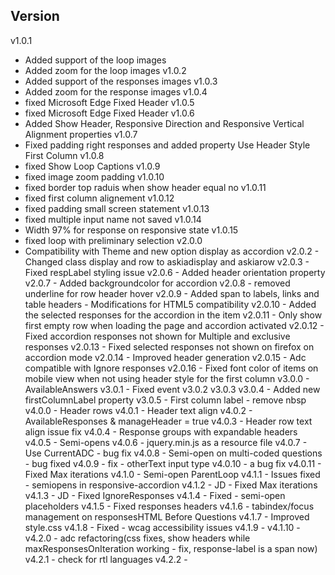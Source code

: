Version
-------
v1.0.1
  - Added support of the loop images
  - Added zoom for the loop images
v1.0.2
  - Added support of the responses images
v1.0.3
  - Added zoom for the response images
v1.0.4
  - fixed Microsoft Edge Fixed Header
v1.0.5
  - fixed Microsoft Edge Fixed Header
v1.0.6
  - Added Show Header, Responsive Direction and Responsive Vertical Alignment properties
v1.0.7
  - Fixed padding right responses and added property Use Header Style First Column
v1.0.8
  - fixed Show Loop Captions
v1.0.9
  - fixed image zoom padding
v1.0.10
  - fixed border top raduis when show header equal no
v1.0.11
  - fixed first column alignement
v1.0.12
  - fixed padding small screen statement
v1.0.13
  - fixed multiple input name not saved
v1.0.14
  - Width 97% for response on responsive state
v1.0.15
  - fixed loop with preliminary selection
v2.0.0
  - Compatibility with Theme and new option display as accordion
        v2.0.2
          - Changed class display and row to askiadisplay and askiarow
        v2.0.3
          - Fixed respLabel styling issue
            v2.0.6
                - Added header orientation property
        v2.0.7
                - Added backgroundcolor for accordion
        v2.0.8
                - removed underline for row header hover
        v2.0.9
          - Added span to labels, links and table headers
          - Modifications for HTML5 compatibility
        v2.0.10
          - Added the selected responses for the accordion in the item
        v2.0.11
          - Only show first empty row when loading the page and accordion activated
        v2.0.12
          - Fixed accordion responses not shown for Multiple and exclusive responses
        v2.0.13
          - Fixed selected responses not shown on firefox on accordion mode
        v2.0.14
          - Improved header generation
        v2.0.15
          - Adc compatible with Ignore responses
        v2.0.16
          - Fixed font color of items on mobile view when not using header style for the first column
v3.0.0 - AvailableAnswers
        v3.0.1 - Fixed event
        v3.0.2
        v3.0.3
        v3.0.4 - Added new firstColumnLabel property
        v3.0.5 - First column label - remove nbsp
v4.0.0 - Header rows
        v4.0.1 - Header text align
        v4.0.2 - AvailableResponses & manageHeader = true
        v4.0.3 - Header row text align issue fix
        v4.0.4 - Response groups with expandable headers
        v4.0.5 - Semi-opens
        v4.0.6 - jquery.min.js as a resource file
        v4.0.7 - Use CurrentADC - bug fix
        v4.0.8 - Semi-open on multi-coded questions - bug fixed
        v4.0.9 - fix - otherText input type
        v4.0.10 - a bug fix
        v4.0.11 - Fixed Max iterations
    v4.1.0 - Semi-open ParentLoop
        v4.1.1 - Issues fixed - semiopens in responsive-accordion
        v4.1.2 - JD - Fixed Max iterations
        v4.1.3 - JD - Fixed IgnoreResponses
        v4.1.4 - Fixed - semi-open placeholders
        v4.1.5 - Fixed responses headers
        v4.1.6 - tabindex/focus management on responsesHTML Before Questions
        v4.1.7 - Improved style.css
        v4.1.8 - Fixed - wcag accessibility issues
        v4.1.9 -
        v4.1.10 -
    v4.2.0 - adc refactoring(css fixes, show headers while maxResponsesOnIteration working - fix, response-label is a span now)
        v4.2.1 - check for rtl languages
        v4.2.2 - 
